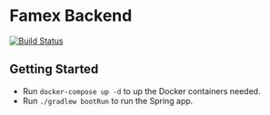 # Famex Backend

[![Build Status](https://travis-ci.org/saifulss/famex-backend-kotlin.svg?branch=master)](https://travis-ci.org/saifulss/famex-backend-kotlin)

## Getting Started
* Run `docker-compose up -d` to up the Docker containers needed.
* Run `./gradlew bootRun` to run the Spring app.